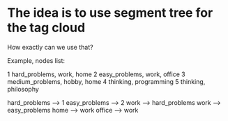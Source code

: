 # The idea is to use segment tree for the tag cloud

How exactly can we use that? 

Example, nodes list:

1 hard_problems, work, home
2 easy_problems, work, office
3 medium_problems, hobby, home
4 thinking, programming
5 thinking, philosophy

hard_problems --> 1
easy_problems --> 2
work --> hard_problems
work --> easy_problems
home --> work
office --> work


